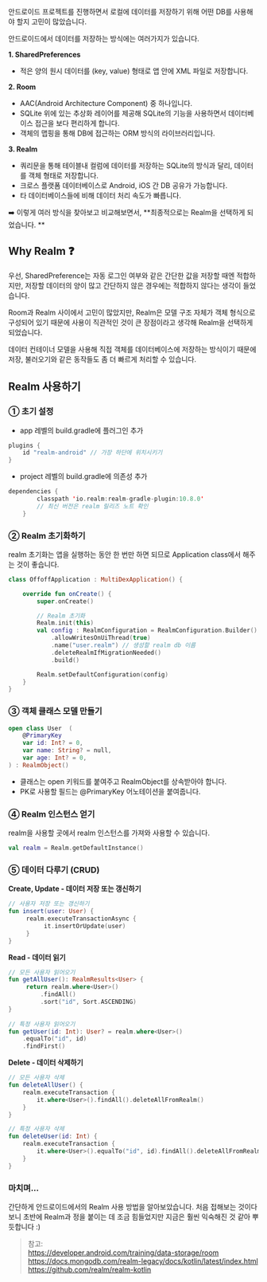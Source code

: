 안드로이드 프로젝트를 진행하면서 로컬에 데이터를 저장하기 위해 어떤 DB를 사용해야 할지 고민이 많았습니다. 

안드로이드에서 데이터를 저장하는 방식에는 여러가지가 있습니다.

**1. SharedPreferences**
- 적은 양의 원시 데이터를 (key, value) 형태로 앱 안에 XML 파일로 저장합니다.

**2. Room**
   - AAC(Android Architecture Component) 중 하나입니다.
- SQLite 위에 있는 추상화 레이어를 제공해 SQLite의 기능을 사용하면서 데이터베이스 접근을 보다 편리하게 합니다. 
- 객체의 맵핑을 통해 DB에 접근하는 ORM 방식의 라이브러리입니다.

**3. Realm**
- 쿼리문을 통해 테이블내 컬럼에 데이터를 저장하는 SQLite의 방식과 달리, 데이터를 객체 형태로 저장합니다.
- 크로스 플랫폼 데이터베이스로 Android, iOS 간 DB 공유가 가능합니다.
- 타 데이터베이스들에 비해 데이터 처리 속도가 빠릅니다.

➡️ 이렇게 여러 방식을 찾아보고 비교해보면서, **최종적으로는 Realm을 선택하게 되었습니다. **

## Why Realm ❓

우선, SharedPreference는 자동 로그인 여부와 같은 간단한 값을 저장할 때엔 적합하지만, 저장할 데이터의 양이 많고 간단하지 않은 경우에는 적합하지 않다는 생각이 들었습니다.

Room과 Realm 사이에서 고민이 많았지만, Realm은 모델 구조 자체가 객체 형식으로 구성되어 있기 때문에 사용이 직관적인 것이 큰 장점이라고 생각해 Realm을 선택하게 되었습니다.

데이터 컨테이너 모델을 사용해 직접 객체를 데이터베이스에 저장하는 방식이기 때문에 저장, 불러오기와 같은 동작들도 좀 더 빠르게 처리할 수 있습니다.
   
## Realm 사용하기

### ① 초기 설정
- app 레벨의 build.gradle에 플러그인 추가
```kotlin
plugins {
    id "realm-android" // 가장 하단에 위치시키기
}
```
- project 레벨의 build.gradle에 의존성 추가
```kotlin
dependencies {
        classpath 'io.realm:realm-gradle-plugin:10.8.0'
        // 최신 버전은 realm 릴리즈 노트 확인
    }
```

### ② Realm 초기화하기
realm 초기화는 앱을 실행하는 동안 한 번만 하면 되므로 Application class에서 해주는 것이 좋습니다.
```kotlin
class OffoffApplication : MultiDexApplication() {

    override fun onCreate() {
        super.onCreate()

        // Realm 초기화
        Realm.init(this)
        val config : RealmConfiguration = RealmConfiguration.Builder()
            .allowWritesOnUiThread(true)
            .name("user.realm") // 생성할 realm db 이름
            .deleteRealmIfMigrationNeeded()
            .build()

        Realm.setDefaultConfiguration(config)
    }
}
```

### ③ 객체 클래스 모델 만들기
```kotlin
open class User  (
    @PrimaryKey
    var id: Int? = 0,
    var name: String? = null,
    var age: Int? = 0,
) : RealmObject()
```
- 클래스는 open 키워드를 붙여주고 RealmObject를 상속받아야 합니다.
- PK로 사용할 필드는 @PrimaryKey 어노테이션을 붙여줍니다.

### ④ Realm 인스턴스 얻기
realm을 사용할 곳에서 realm 인스턴스를 가져와 사용할 수 있습니다.
```kotlin
val realm = Realm.getDefaultInstance()
```

### ⑤ 데이터 다루기 (CRUD)
**Create, Update - 데이터 저장 또는 갱신하기** 
```kotlin
// 사용자 저장 또는 갱신하기
fun insert(user: User) {
     realm.executeTransactionAsync {
          it.insertOrUpdate(user)
     }
}
```
**Read - 데이터 읽기** 
```kotlin
// 모든 사용자 읽어오기
fun getAllUser(): RealmResults<User> {
     return realm.where<User>()
         .findAll()
         .sort("id", Sort.ASCENDING)
}
        
// 특정 사용자 읽어오기
fun getUser(id: Int): User? = realm.where<User>()
    .equalTo("id", id)
    .findFirst()
```
**Delete - 데이터 삭제하기** 
```kotlin
// 모든 사용자 삭제
fun deleteAllUser() {
    realm.executeTransaction {
        it.where<User>().findAll().deleteAllFromRealm()
    }
}

// 특정 사용자 삭제
fun deleteUser(id: Int) {
    realm.executeTransaction {
        it.where<User>().equalTo("id", id).findAll().deleteAllFromRealm()
    }
}
```

### 마치며...
간단하게 안드로이드에서의 Realm 사용 방법을 알아보았습니다. 처음 접해보는 것이다 보니 초반에 Realm과 정을 붙이는 데 조금 힘들었지만 지금은 훨씬 익숙해진 것 같아 뿌듯합니다 :) 

> 참고:  
> https://developer.android.com/training/data-storage/room
> https://docs.mongodb.com/realm-legacy/docs/kotlin/latest/index.html
> https://github.com/realm/realm-kotlin
